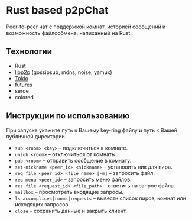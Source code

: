 # Rust based p2pChat

Peer-to-peer чат с поддержкой комнат, историей сообщений и возможность файлообмена, написанный на Rust.

## Технологии
- Rust
- [libp2p](https://github.com/libp2p/rust-libp2p) (gossipsub, mdns, noise, yamux)
- [Tokio](https://tokio.rs/)
- futures
- serde
- colored

## Инструкции по использованию
При запуске укажите путь к Вашему key-ring файлу и путь к Вашей публичной директории.
- `sub <room> <key>` – подключиться к комнате.
- `unsub <room>` – отключиться от комнаты.
- `pub <room>` – отправить сообщение в комнату.
- `set-nickname <peer_id> <nickname>` – установить ник для пира.
- `req file <peer_id> <file_name> [-m]` – запросить файл.
- `req menu <peer_id>` – запросить меню файлов.
- `res file <request_id> <file_path>` – ответить на запрос файла.
- `mailbox` – просмотреть входящие запросы.
- `ls accomplices|rooms|requests` – вывести список пиров, комнат или исходящих запросов.
- `close` – сохранить данные и закрыть клиент. 
